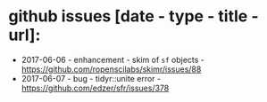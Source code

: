 # github issues [date - type - title - url]:

- 2017-06-06 - enhancement - skim of `sf` objects - https://github.com/ropenscilabs/skimr/issues/88
- 2017-06-07 - bug - tidyr::unite error - https://github.com/edzer/sfr/issues/378